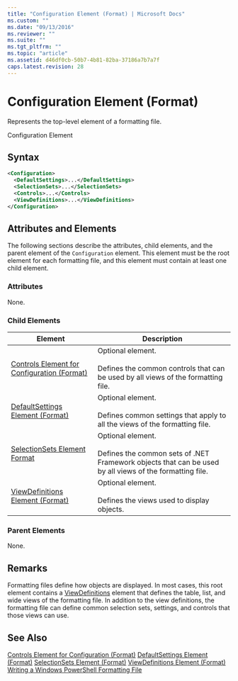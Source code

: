 ```yaml
---
title: "Configuration Element (Format) | Microsoft Docs"
ms.custom: ""
ms.date: "09/13/2016"
ms.reviewer: ""
ms.suite: ""
ms.tgt_pltfrm: ""
ms.topic: "article"
ms.assetid: d46df0cb-50b7-4b81-82ba-37186a7b7a7f
caps.latest.revision: 28
---
```

# Configuration Element (Format)
Represents the top-level element of a formatting file.

 Configuration Element

## Syntax

```xml
<Configuration>
  <DefaultSettings>...</DefaultSettings>
  <SelectionSets>...</SelectionSets>
  <Controls>...</Controls>
  <ViewDefinitions>...</ViewDefinitions>
</Configuration>

```

## Attributes and Elements
 The following sections describe the attributes, child elements, and the parent element of the `Configuration` element. This element must be the root element for each formatting file, and this element must contain at least one child element.

### Attributes
 None.

### Child Elements

|Element|Description|
|-------------|-----------------|
|[Controls Element for Configuration (Format)](./controls-element-for-configuration-format.md)|Optional element.<br /><br /> Defines the common controls that can be used by all views of the formatting file.|
|[DefaultSettings Element (Format)](./defaultsettings-element-format.md)|Optional element.<br /><br /> Defines common settings that apply to all the views of the formatting file.|
|[SelectionSets Element Format](./selectionsets-element-format.md)|Optional element.<br /><br /> Defines the common sets of .NET Framework objects that can be used by all views of the formatting file.|
|[ViewDefinitions Element (Format)](./viewdefinitions-element-format.md)|Optional element.<br /><br /> Defines the views used to display objects.|

### Parent Elements
 None.

## Remarks
 Formatting files define how objects are displayed. In most cases, this root element contains a [ViewDefinitions](./viewdefinitions-element-format.md) element that defines the table, list, and wide views of the formatting file. In addition to the view definitions, the formatting file can define common selection sets, settings, and controls that those views can use.

## See Also
 [Controls Element for Configuration (Format)](./controls-element-for-configuration-format.md)
 [DefaultSettings Element (Format)](./defaultsettings-element-format.md)
 [SelectionSets Element (Format)](./selectionsets-element-format.md)
 [ViewDefinitions Element (Format)](./viewdefinitions-element-format.md)
 [Writing a Windows PowerShell Formatting File](./writing-a-windows-powershell-formatting-file.md)
